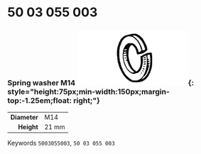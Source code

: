 # 50 03 055 003

### Spring washer M14 ![](../assets/images/parts/spring_washer.png){: style="height:75px;min-width:150px;margin-top:-1.25em;float: right;"}

|   |   |
|---:|---|
**Diameter** | M14
**Height** |21 mm

Keywords `5003055003`, `50 03 055 003`
